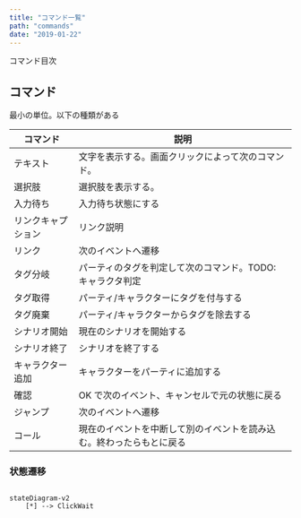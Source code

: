 ```yaml
---
title: "コマンド一覧"
path: "commands"
date: "2019-01-22"
---
```


コマンド目次

## コマンド

最小の単位。以下の種類がある

| コマンド           | 説明                                                                 |
| ------------------ | -------------------------------------------------------------------- |
| テキスト           | 文字を表示する。画面クリックによって次のコマンド。                   |
| 選択肢             | 選択肢を表示する。                                                   |
| 入力待ち           | 入力待ち状態にする                                                   |
| リンクキャプション | リンク説明                                                           |
| リンク             | 次のイベントへ遷移                                                   |
| タグ分岐           | パーティのタグを判定して次のコマンド。TODO: キャラクタ判定           |
| タグ取得           | パーティ/キャラクターにタグを付与する                                |
| タグ廃棄           | パーティ/キャラクターからタグを除去する                              |
| シナリオ開始       | 現在のシナリオを開始する                                             |
| シナリオ終了       | シナリオを終了する                                                   |
| キャラクター追加   | キャラクターをパーティに追加する                                     |
| 確認               | OK で次のイベント、キャンセルで元の状態に戻る                        |
| ジャンプ           | 次のイベントへ遷移                                                   |
| コール             | 現在のイベントを中断して別のイベントを読み込む。終わったらもとに戻る |

### 状態遷移

```mermaid

stateDiagram-v2
    [*] --> ClickWait

```
